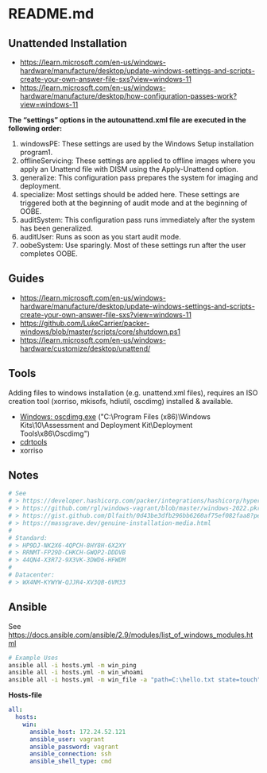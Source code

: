 # README.md

## Unattended Installation

  * https://learn.microsoft.com/en-us/windows-hardware/manufacture/desktop/update-windows-settings-and-scripts-create-your-own-answer-file-sxs?view=windows-11
  * https://learn.microsoft.com/en-us/windows-hardware/manufacture/desktop/how-configuration-passes-work?view=windows-11

**The “settings” options in the autounattend.xml file are executed in the following order:**

  1. windowsPE: These settings are used by the Windows Setup installation program1.
  1. offlineServicing: These settings are applied to offline images where you apply an Unattend file with DISM using the Apply-Unattend option.
  1. generalize: This configuration pass prepares the system for imaging and deployment.
  1. specialize: Most settings should be added here. These settings are triggered both at the beginning of audit mode and at the beginning of OOBE.
  1. auditSystem: This configuration pass runs immediately after the system has been generalized.
  1. auditUser: Runs as soon as you start audit mode.
  1. oobeSystem: Use sparingly. Most of these settings run after the user completes OOBE.

## Guides

  * https://learn.microsoft.com/en-us/windows-hardware/manufacture/desktop/update-windows-settings-and-scripts-create-your-own-answer-file-sxs?view=windows-11
  * https://github.com/LukeCarrier/packer-windows/blob/master/scripts/core/shutdown.ps1
  * https://learn.microsoft.com/en-us/windows-hardware/customize/desktop/unattend/

## Tools

Adding files to windows installation (e.g. unattend.xml files), requires an ISO creation tool (xorriso, mkisofs, hdiutil, oscdimg) installed & available.

  * [Windows: oscdimg.exe](https://learn.microsoft.com/en-us/windows-hardware/get-started/adk-install#download-the-adk-101253981-september-2023) ("C:\Program Files (x86)\Windows Kits\10\Assessment and Deployment Kit\Deployment Tools\x86\Oscdimg\")
  * [cdrtools](https://opensourcepack.blogspot.com/p/cdrtools.html)
  * xorriso


## Notes

```bash
# See
# > https://developer.hashicorp.com/packer/integrations/hashicorp/hyperv/latest/components/builder/iso#example-for-windows-server-2012-r2-generation-2
# > https://github.com/rgl/windows-vagrant/blob/master/windows-2022.pkr.hcl
# > https://gist.github.com/Dlfaith/0d43be3dfb296bb6260af75ef082faa8?permalink_comment_id=4834292
# > https://massgrave.dev/genuine-installation-media.html
#
# Standard:
# > HP9DJ-NK2X6-4QPCH-8HY8H-6X2XY
# > RRNMT-FP29D-CHKCH-GWQP2-DDDVB
# > 44QN4-X3R72-9X3VK-3DWD6-HFWDM
#
# Datacenter:
# > WX4NM-KYWYW-QJJR4-XV3QB-6VM33
```

## Ansible

See https://docs.ansible.com/ansible/2.9/modules/list_of_windows_modules.html

```bash
# Example Uses
ansible all -i hosts.yml -m win_ping
ansible all -i hosts.yml -m win_whoami
ansible all -i hosts.yml -m win_file -a "path=C:\hello.txt state=touch"
```

**Hosts-file**

```yml
all:
  hosts:
    win:
      ansible_host: 172.24.52.121
      ansible_user: vagrant
      ansible_password: vagrant
      ansible_connection: ssh
      ansible_shell_type: cmd
```